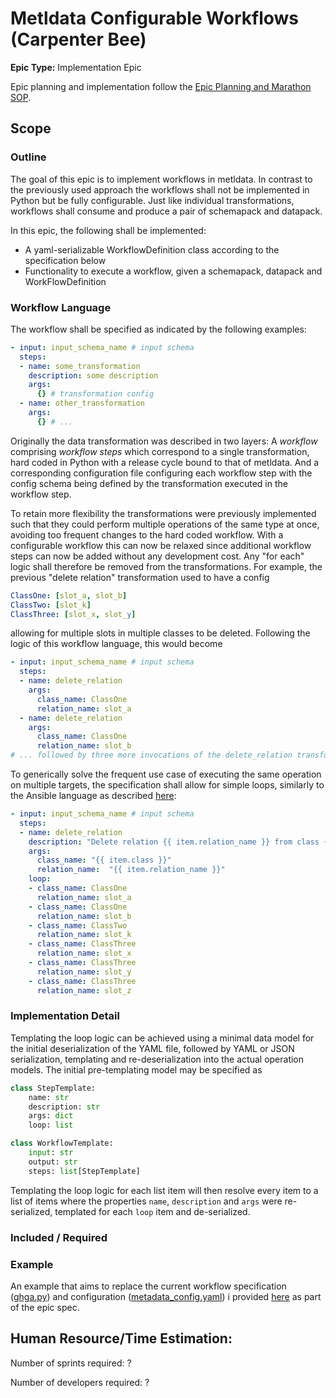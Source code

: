 # Metldata Configurable Workflows (Carpenter Bee)
**Epic Type:** Implementation Epic

Epic planning and implementation follow the
[Epic Planning and Marathon SOP](https://docs.ghga-dev.de/main/sops/sop001_epic_planning.html).

## Scope

### Outline

The goal of this epic is to implement workflows in metldata. In contrast to the previously used approach the workflows shall not be implemented in Python but be fully configurable. Just like individual transformations, workflows shall consume and produce a pair of schemapack and datapack.

In this epic, the following shall be implemented:

* A yaml-serializable WorkflowDefinition class according to the specification below
* Functionality to execute a workflow, given a schemapack, datapack and WorkFlowDefinition

### Workflow Language

The workflow shall be specified as indicated by the following examples:

```yaml
- input: input_schema_name # input schema
  steps:
  - name: some_transformation
    description: some description
    args:
      {} # transformation config
  - name: other_transformation
    args:
      {} # ...
```

Originally the data transformation was described in two layers: A _workflow_ comprising _workflow steps_ which correspond to a single transformation, hard coded in Python with a release cycle bound to that of metldata. And a corresponding configuration file configuring each workflow step with the config schema being defined by the transformation executed in the workflow step.

To retain more flexibility the transformations were previously implemented such that they could perform multiple operations of the same type at once, avoiding too frequent changes to the hard coded workflow. With a configurable workflow this can now be relaxed since additional workflow steps can now be added without any development cost. Any "for each" logic shall therefore be removed from the transformations. For example, the previous "delete relation" transformation used to have a config

```yaml
ClassOne: [slot_a, slot_b]
ClassTwo: [slot_k]
ClassThree: [slot_x, slot_y]
```

allowing for multiple slots in multiple classes to be deleted. Following the logic of this workflow language, this would become

```yaml
- input: input_schema_name # input schema
  steps:
  - name: delete_relation
    args:
      class_name: ClassOne
      relation_name: slot_a
  - name: delete_relation
    args:
      class_name: ClassOne
      relation_name: slot_b
# ... followed by three more invocations of the delete_relation transformation
```

To generically solve the frequent use case of executing the same operation on multiple targets, the specification shall allow for simple loops, similarly to the Ansible language as described [here](https://docs.ansible.com/ansible/latest/playbook_guide/playbooks_loops.html#using-loops):

```yaml
- input: input_schema_name # input schema
  steps:
  - name: delete_relation
    description: "Delete relation {{ item.relation_name }} from class {{ item.class }}"
    args:
      class_name: "{{ item.class }}"
      relation_name:  "{{ item.relation_name }}"
    loop:
    - class_name: ClassOne
      relation_name: slot_a
    - class_name: ClassOne
      relation_name: slot_b
    - class_name: ClassTwo
      relation_name: slot_k
    - class_name: ClassThree
      relation_name: slot_x
    - class_name: ClassThree
      relation_name: slot_y
    - class_name: ClassThree
      relation_name: slot_z
```

### Implementation Detail

Templating the loop logic can be achieved using a minimal data model for the initial deserialization of the YAML file, followed by YAML or JSON serialization, templating and re-deserialization into the actual operation models. The initial pre-templating model may be specified as

```Python
class StepTemplate:
    name: str
    description: str
    args: dict
    loop: list

class WorkflowTemplate:
    input: str
    output: str
    steps: list[StepTemplate]
```

Templating the loop logic for each list item will then resolve every item to a list of items where the properties `name`, `description` and `args` were re-serialized, templated for each `loop` item and de-serialized.

### Included / Required

### Example

An example that aims to replace the current workflow specification ([ghga.py](https://github.com/ghga-de/metldata/blob/2.1.2/src/metldata/builtin_workflows/ghga_archive.py)) and configuration ([metadata_config.yaml](https://github.com/ghga-de/metadata-config/blob/2.0.0%2B6/configuration/metadata_config.yaml)) i provided [here](./example_workflow.yaml) as part of the epic spec.

## Human Resource/Time Estimation:

Number of sprints required: ?

Number of developers required: ?
